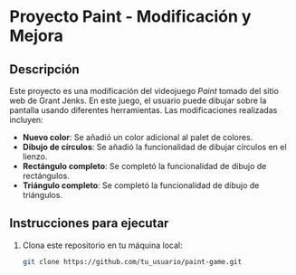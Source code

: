 # Proyecto Paint - Modificación y Mejora

## Descripción
Este proyecto es una modificación del videojuego *Paint* tomado del sitio web de Grant Jenks. En este juego, el usuario puede dibujar sobre la pantalla usando diferentes herramientas. Las modificaciones realizadas incluyen:

- **Nuevo color**: Se añadió un color adicional al palet de colores.
- **Dibujo de círculos**: Se añadió la funcionalidad de dibujar círculos en el lienzo.
- **Rectángulo completo**: Se completó la funcionalidad de dibujo de rectángulos.
- **Triángulo completo**: Se completó la funcionalidad de dibujo de triángulos.

## Instrucciones para ejecutar
1. Clona este repositorio en tu máquina local:
   ```bash
   git clone https://github.com/tu_usuario/paint-game.git

